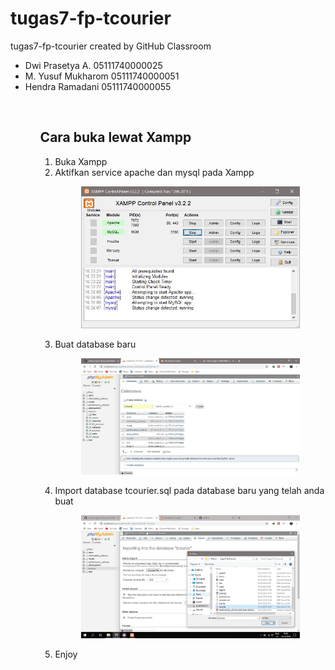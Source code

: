 # tugas7-fp-tcourier
tugas7-fp-tcourier created by GitHub Classroom
<ul>
  <li> Dwi Prasetya A.       05111740000025</li>
  <li> M. Yusuf Mukharom     05111740000051</li>
  <li> Hendra Ramadani       05111740000055</li>
<ul><br>
<h2>Cara buka lewat Xampp</h2>
<ol>
  <li>Buka Xampp</li>
  <li>Aktifkan service apache dan mysql pada Xampp</li> 
<p align="center">
  <img src="/img/tutorial/1.jpg" width="350" alt="step1" title="Buka Xampp">
</p>
  <li>Buat database baru</li>
<p align="center">
  <img src="/img/tutorial/2.jpg" width="350" alt="step2" title="Buat Database">
</p>
  <li>Import database tcourier.sql pada database baru yang telah anda buat</li>
<p align="center">
  <img src="/img/tutorial/3.jpg" width="350" alt="step3" title="Import Database">
</p>
  <li>Enjoy</li>
</ol>

